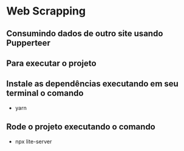 # Web Scrapping

## Consumindo dados de outro site usando Pupperteer

## Para executar o projeto
  ## Instale as dependências executando em seu terminal o comando
  - yarn

  ## Rode o projeto executando o comando
  - npx lite-server